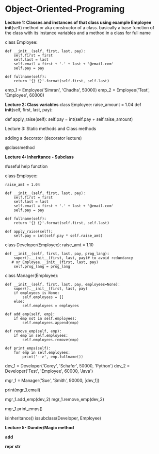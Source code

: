 # Object-Oriented-Programing

**Lecture 1: Classes and instances of that class using example Employee**
__init__(self) method or aka constructor of a class. basically a base function of the class with its instance variables and a method in a class for full name

class Employee:

    def __init__(self, first, last, pay):
        self.first = first
        self.last = last
        self.email = first + '.' + last + '@email.com'
        self.pay = pay
    
    def fullname(self):
        return '{} {}'.format(self.first, self.last)
  
emp_1 = Employee('Simran', 'Chadha', 50000)
emp_2 = Employee('Test', 'Employee', 60000)


**Lecture 2: Class variables**
class Employee:
  raise_amount = 1.04
  def __init__(self, first, last, pay):

  def apply_raise(self):
    self.pay = int(self.pay + self.raise_amount)



Lecture 3: Static methods and Class methods

adding a decorator (decorator lecture)

@classmethod

**Lecture 4: Inheritance - Subclass**

#useful help function

class Employee:

    raise_amt = 1.04

    def __init__(self, first, last, pay):
        self.first = first
        self.last = last
        self.email = first + '.' + last + '@email.com'
        self.pay = pay

    def fullname(self):
        return '{} {}'.format(self.first, self.last)

    def apply_raise(self):
        self.pay = int(self.pay * self.raise_amt)


class Developer(Employee):
    raise_amt = 1.10

    def __init__(self, first, last, pay, prog_lang):
        super().__init__(first, last, pay)# to avoid redundancy
       # or Employee.__init__(first, last, pay)
        self.prog_lang = prog_lang


class Manager(Employee):

    def __init__(self, first, last, pay, employees=None):
        super().__init__(first, last, pay)
        if employees is None:
            self.employees = []
        else:
            self.employees = employees

    def add_emp(self, emp):
        if emp not in self.employees:
            self.employees.append(emp)

    def remove_emp(self, emp):
        if emp in self.employees:
            self.employees.remove(emp)

    def print_emps(self):
        for emp in self.employees:
            print('-->', emp.fullname())


dev_1 = Developer('Corey', 'Schafer', 50000, 'Python')
dev_2 = Developer('Test', 'Employee', 60000, 'Java')

mgr_1 = Manager('Sue', 'Smith', 90000, [dev_1])

print(mgr_1.email)

mgr_1.add_emp(dev_2)
mgr_1.remove_emp(dev_2)

mgr_1.print_emps()

isinheritance()
issubclass(Developer, Employee)

**Lecture 5- Dunder/Magic method**

__add__


__repr__
__str__




